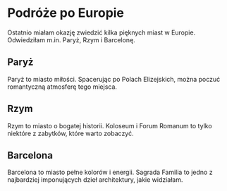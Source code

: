 # Podróże po Europie

Ostatnio miałam okazję zwiedzić kilka pięknych miast w Europie. Odwiedziłam m.in. Paryż, Rzym i Barcelonę.

## Paryż

Paryż to miasto miłości. Spacerując po Polach Elizejskich, można poczuć romantyczną atmosferę tego miejsca.

## Rzym

Rzym to miasto o bogatej historii. Koloseum i Forum Romanum to tylko niektóre z zabytków, które warto zobaczyć.

## Barcelona

Barcelona to miasto pełne kolorów i energii. Sagrada Familia to jedno z najbardziej imponujących dzieł architektury, jakie widziałam.
